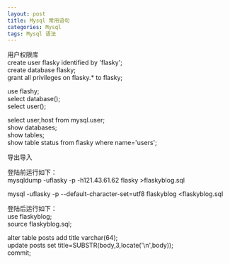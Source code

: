 ```yaml
---
layout: post
title: Mysql 常用语句
categories: Mysql
tags: Mysql 语法
---
```


用户权限库  
create user flasky identified by 'flasky';  
create database flasky;  
grant all privileges on flasky.* to flasky;  

use flashy;  
select database();  
select user();  

select user,host from mysql.user;  
show databases;  
show tables;  
show table status from flasky where name='users';  

导出导入

登陆前运行如下：  
mysqldump -uflasky -p -h121.43.61.62 flasky >flaskyblog.sql

mysql -uflasky -p --default-character-set=utf8 flaskyblog <flaskyblog.sql

登陆后运行如下：  
use flaskyblog;  
source flaskyblog.sql;  

alter table posts add title varchar(64);  
update posts set title=SUBSTR(body,3,locate('\n',body));  
commit;